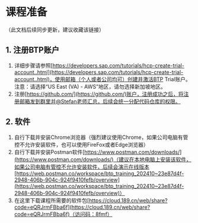 # 课程准备

（此文档后续同步更新，建议收藏该链接）

## 1. 注册BTP账户
1. 详细步骤请参照[https://developers.sap.com/tutorials/hcp-create-trial-account..html](https://developers.sap.com/tutorials/hcp-create-trial-account..html)，使用邮箱（个人或者公司均可）创建并激活BTP Trial账户。注意：请选择“US East (VA) - AWS”地区，请勿选择新加坡地区。
2. 注册[https://github.com/](https://github.com/)账户，注册成功之后，将注册邮箱发到群里并@Stefan老师汇总，后续会统一分配代码仓库的权限。

## 2. 软件

1. 自行下载并安装Chrome浏览器（强烈建议使用Chrome，如果公司电脑有管控不允许安装软件，也可以使用FireFox或者Edge浏览器）
2. 自行下载并安装Postman软件[https://www.postman.com/downloads/](https://www.postman.com/downloads/)（建议在本地电脑上安装该软件，如果公司电脑有管控不允许安装软件，后续会演示在线版本[https://web.postman.co/workspace/btp_training_202410~23e87d4f-2948-406b-904c-924f9410fefb/overview](https://web.postman.co/workspace/btp_training_202410~23e87d4f-2948-406b-904c-924f9410fefb/overview)）
3. 在这里下载课程所需要的软件包[https://cloud.189.cn/web/share?code=eQRJrmFBba6f](https://cloud.189.cn/web/share?code=eQRJrmFBba6f)（访问码：8fmf）
   
